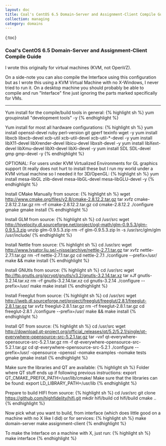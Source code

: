 ```yaml
---
layout: doc
title: Coal's CentOS 6.5 Domain-Server and Assignment-Client Compile Guide
collection: managing
category: domains
---
```


{:toc}

### Coal's CentOS 6.5 Domain-Server and Assignment-Client Compile Guide

I wrote this originally for virtual machines (KVM, not OpenVZ).

On a side-note you can also compile the Interface using this configuration but as I wrote this using a KVM Virtual Machine with no X-Windows, I never tried to run it. On a desktop machine you should probably be able to compile and run "Interface" fine just ignoring the parts marked specifically for VMs.

***

Yum install for the compile/build tools in general:
{% highlight sh %}
yum groupinstall "development tools" -y
{% endhighlight %}

Yum install for most all hardware configurations:
{% highlight sh %}
yum install openssl-devel ruby perl-version git gperf texinfo wget -y
yum install libxcb libxcb-devel xcb-util xcb-util-devel xcb-util-*-devel -y
yum install libX11-devel libXrender-devel libicu-devel libxslt-devel -y
yum install libXext-devel libXmu-devel libXt-devel libXi-devel -y
yum install SDL SDL-devel gmp gmp-devel -y
{% endhighlight %}

OPTIONAL: For users under KVM Virtualized Environments for GL graphics support (It really does not hurt to install these but I run my world under a KVM virtual machine so I needed it for 3D/OpenGL:
{% highlight sh %}
yum install mesa-libGL zlib-devel mesa-libGL-devel mesa-libGLU-devel -y
{% endhighlight %}

Install CMake Manually from source:
{% highlight sh %}
wget http://www.cmake.org/files/v2.8/cmake-2.8.12.2.tar.gz
tar xvfz cmake-2.8.12.2.tar.gz
rm -rf cmake-2.8.12.2.tar.gz
cd cmake-2.8.12.2
./configure
gmake
gmake install
{% endhighlight %}

Install GLM from source:
{% highlight sh %}
cd /usr/src
wget http://hivelocity.dl.sourceforge.net/project/ogl-math/glm-0.9.5.3/glm-0.9.5.3.zip
unzip glm-0.9.5.3.zip
rm -rf glm-0.9.5.3.zip
ln -s /usr/src/glm/glm /usr/include/
{% endhighlight %}

Install Nettle from source:
{% highlight sh %}
cd /usr/src
wget http://www.lysator.liu.se/~nisse/archive/nettle-2.7.1.tar.gz
tar xvfz nettle-2.7.1.tar.gz
rm -rf nettle-2.7.1.tar.gz
cd nettle-2.7.1
./configure --prefix=/usr/
make && make install
{% endhighlight %}

Install GNUtls from source:
{% highlight sh %}
cd /usr/src
wget ftp://ftp.gnutls.org/gcrypt/gnutls/v3.2/gnutls-3.2.14.tar.xz
tar xJf gnutls-3.2.14.tar.xz
rm -rf gnutls-3.2.14.tar.xz
cd gnutls-3.2.14
./configure --prefix=/usr/
make
make install
{% endhighlight %}

Install Freeglut from source:
{% highlight sh %}
cd /usr/src
wget http://iweb.dl.sourceforge.net/project/freeglut/freeglut/2.8.1/freeglut-2.8.1.tar.gz
tar xvfz freeglut-2.8.1.tar.gz
rm -rf freeglut-2.8.1.tar.gz
cd freeglut-2.8.1
./configure --prefix=/usr/
make && make install
{% endhighlight %}

Install QT from source:
{% highlight sh %}
cd /usr/src
wget http://download.qt-project.org/official_releases/qt/5.2/5.2.1/single/qt-everywhere-opensource-src-5.2.1.tar.gz
tar -vxf qt-everywhere-opensource-src-5.2.1.tar.gz
rm -f qt-everywhere-opensource-src-5.2.1.tar.gz
cd qt-everywhere-opensource-src-5.2.1
./configure --prefix=/usr/ -opensource -openssl -nomake examples -nomake tests
gmake
gmake install
{% endhighlight %}

Make sure the libraries and QT are available:
{% highlight sh %}
Folder where QT stuff ends up if following previous instructions:
export QT_CMAKE_PREFIX_PATH=/usr/lib/cmake/
Make sure that the libraries can be found:
export LD_LIBRARY_PATH=/usr/lib
{% endhighlight %}

Prepare to build HIFI from source:
{% highlight sh %}
cd /usr/src
git clone https://github.com/highfidelity/hifi.git
mkdir hifi/build
cd hifi/build
cmake ..
{% endhighlight %}

Now pick what you want to build, from interface (which does little good on a machine with no X like I did) or for services:
{% highlight sh %}
make domain-server
make assignment-client
{% endhighlight %}

To make the Interface on a machine with X, just run:
{% highlight sh %}
make interface
{% endhighlight %}
